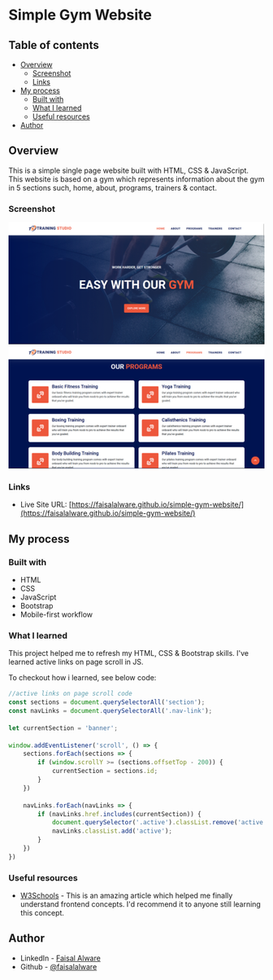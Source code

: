 # Simple Gym Website

## Table of contents

- [Overview](#overview)
  - [Screenshot](#screenshot)
  - [Links](#links)
- [My process](#my-process)
  - [Built with](#built-with)
  - [What I learned](#what-i-learned)
  - [Useful resources](#useful-resources)
- [Author](#author)

## Overview

This is a simple single page website built with HTML, CSS & JavaScript. This website is based on a gym which represents information about the gym in 5 sections such, home, about, programs, trainers & contact.

### Screenshot

![screenshot](./images/screenshot-1.png)
![screenshot](./images/screenshot-2.png)

### Links

- Live Site URL: [https://faisalalware.github.io/simple-gym-website/](https://faisalalware.github.io/simple-gym-website/)

## My process

### Built with

- HTML
- CSS
- JavaScript
- Bootstrap
- Mobile-first workflow

### What I learned

This project helped me to refresh my HTML, CSS & Bootstrap skills. I've learned active links on page scroll in JS.

To checkout how i learned, see below code:

```js
//active links on page scroll code
const sections = document.querySelectorAll('section');
const navLinks = document.querySelectorAll('.nav-link');

let currentSection = 'banner';

window.addEventListener('scroll', () => {
    sections.forEach(sections => {
        if (window.scrollY >= (sections.offsetTop - 200)) {
            currentSection = sections.id;
        }
    })

    navLinks.forEach(navLinks => {
        if (navLinks.href.includes(currentSection)) {
            document.querySelector('.active').classList.remove('active');
            navLinks.classList.add('active');
        }
    })
})
```

### Useful resources

- [W3Schools](https://www.w3schools.com/) - This is an amazing article which helped me finally understand frontend concepts. I'd recommend it to anyone still learning this concept.

## Author

- LinkedIn - [Faisal Alware](https://www.linkedin.com/in/faisal-alware-048763b8/)
- Github - [@faisalalware](https://github.com/faisalalware)